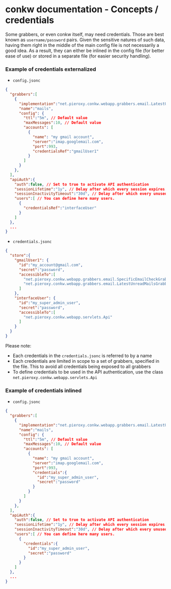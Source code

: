# conkw documentation - Concepts / credentials

Some grabbers, or even conkw itself, may need credentials. Those are best known as `username/password` pairs. Given the sensitive natures of such data, having them right in the middle of the main config file is not necessarily a good idea. As a result, they can either be inlined in the config file (for better ease of use) or stored in a separate file (for easier security handling).

### Example of credentials externalized

* `config.jsonc`
```json
{
  "grabbers":[
    {
      "implementation":"net.pieroxy.conkw.webapp.grabbers.email.LatestUnreadMailsGrabber",
      "name":"mails",
      "config": {
        "ttl":"5m", // Default value
        "maxMessages":10, // Default value
        "accounts": [
          {
            "name": "my gmail account",
            "server":"imap.googlemail.com",
            "port":993,
            "credentialsRef":"gmailUser1"
          }
        ]
      }
    },
  ],
  "apiAuth":{
    "auth":false, // Set to true to activate API authentication 
    "sessionLifetime":"1y", // Delay after which every session expires.
    "sessionInactivityTimeout":"30d", // Delay after which every unused session expires.
    "users":[ // You can define here many users.
      {
        "credentialsRef":"interfaceUser"
      }
    ]
  },
  ...
}
```
* `credentials.jsonc`
```json
{
  "store":{
    "gmailUser1": {
      "id":"my_account@gmail.com",
      "secret":"password",
      "accessibleTo":[
        "net.pieroxy.conkw.webapp.grabbers.email.SpecificEmailCheckGrabber",
        "net.pieroxy.conkw.webapp.grabbers.email.LatestUnreadMailsGrabber"
      ]
    },
    "interfaceUser": {
      "id":"my_super_admin_user",
      "secret":"password",
      "accessibleTo":[
        "net.pieroxy.conkw.webapp.servlets.Api"
      ]
    }
  }
}
```

Please note:

* Each credentials in the `credentials.jsonc` is referred to by a name
* Each credentials are limited in scope to a set of grabbers, specified in the file. This to avoid all credentials being exposed to all grabbers
* To define credentials to be used in the API authentication, use the class `net.pieroxy.conkw.webapp.servlets.Api`

### Example of credentials inlined

* `config.jsonc`
```json
{
  "grabbers":[
    {
      "implementation":"net.pieroxy.conkw.webapp.grabbers.email.LatestUnreadMailsGrabber",
      "name":"mails",
      "config": {
        "ttl":"5m", // Default value
        "maxMessages":10, // Default value
        "accounts": [
          {
            "name": "my gmail account",
            "server":"imap.googlemail.com",
            "port":993,
            "credentials":{
              "id":"my_super_admin_user",
              "secret":"password"
            }
          }
        ]
      }
    },
  ],
  "apiAuth":{
    "auth":false, // Set to true to activate API authentication 
    "sessionLifetime":"1y", // Delay after which every session expires.
    "sessionInactivityTimeout":"30d", // Delay after which every unused session expires.
    "users":[ // You can define here many users.
      {
        "credentials":{
          "id":"my_super_admin_user",
          "secret":"password"
        }
      }
    ]
  },
  ...
}
```
